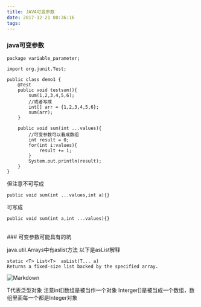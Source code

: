 ```yaml
---
title: JAVA可变参数
date: 2017-12-21 00:36:16
tags:
---
```

### java可变参数
```
package variable_parameter;

import org.junit.Test;

public class demo1 {
	@Test
	public void testsum(){
		sum(1,2,3,4,5,6);
		//或者写成
		int[] arr = {1,2,3,4,5,6};
		sum(arr);
	}
	
	public void sum(int ...values){
		//可变参数可以看成数组
		int result = 0;
		for(int i:values){
			result += i;
		}
		System.out.println(result);
	}
}

```
但注意不可写成
```
public void sum(int ...values,int a){}
```
可写成
```
public void sum(int a,int ...values){}
```

<br/>
### 可变参数可能具有的坑

java.util.Arrays中有aslist方法
以下是asList解释
```
static <T> List<T>	asList(T... a)
Returns a fixed-size list backed by the specified array.
```

![Markdown](http://i1.bvimg.com/624208/bcd8e58d2cfdae48.png)

T代表泛型对象 
注意int[]数组是被当作一个对象
Interger[]是被当成一个数组，数组里面每一个都是Integer对象

